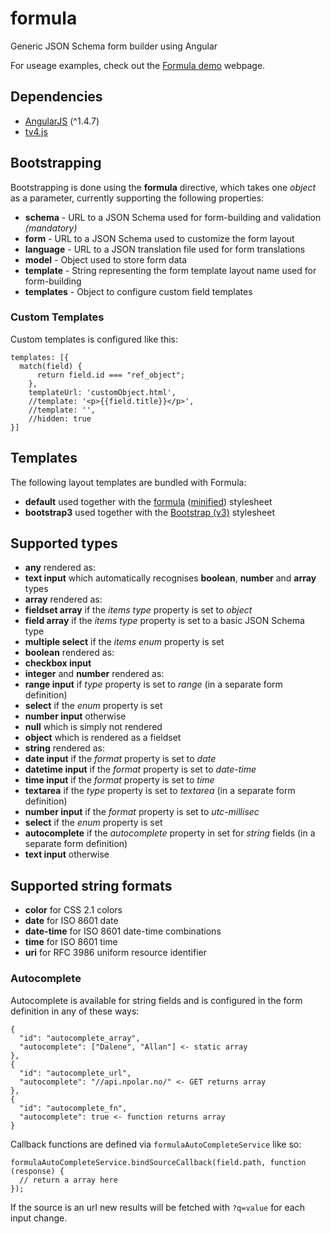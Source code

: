 formula
=======

Generic JSON Schema form builder using Angular

For useage examples, check out the [Formula demo](http://npolar.github.io/formula/demo/) webpage.


## Dependencies
* [AngularJS](https://angularjs.org/) (^1.4.7)
* [tv4.js](https://github.com/geraintluff/tv4/)


## Bootstrapping
Bootstrapping is done using the **formula** directive, which takes one *object* as a parameter, currently supporting the following properties:

* **schema** - URL to a JSON Schema used for form-building and validation *(mandatory)*
* **form** - URL to a JSON Schema used to customize the form layout
* **language** - URL to a JSON translation file used for form translations
* **model** - Object used to store form data
* **template** - String representing the form template layout name used for form-building
* **templates** - Object to configure custom field templates

### Custom Templates
Custom templates is configured like this:
```
templates: [{
  match(field) {
      return field.id === "ref_object";
    },
    templateUrl: 'customObject.html',
    //template: '<p>{{field.title}}</p>',
    //template: '',
    //hidden: true
}]
```

## Templates
The following layout templates are bundled with Formula:

* **default** used together with the [formula](dist/formula.css) ([minified](dist/formula.min.css)) stylesheet
* **bootstrap3** used together with the [Bootstrap (v3)](http://getbootstrap.com/) stylesheet


## Supported types
* **any** rendered as:
 * **text input** which automatically recognises **boolean**, **number** and **array** types
* **array** rendered as:
 * **fieldset array** if the *items type* property is set to *object*
 * **field array** if the *items type* property is set to a basic JSON Schema type
 * **multiple select** if the *items enum* property is set
* **boolean** rendered as:
 * **checkbox input**
* **integer** and **number** rendered as:
 * **range input** if *type* property is set to *range* (in a separate form definition)
 * **select** if the *enum* property is set
 * **number input** otherwise
* **null** which is simply not rendered
* **object** which is rendered as a fieldset
* **string** rendered as:
 * **date input** if the *format* property is set to *date*
 * **datetime input** if the *format* property is set to *date-time*
 * **time input** if the *format* property is set to *time*
 * **textarea** if the *type* property is set to *textarea* (in a separate form definition)
 * **number input** if the *format* property is set to *utc-millisec*
 * **select** if the *enum* property is set
 * **autocomplete** if the *autocomplete* property in set for *string* fields (in a separate form definition)
 * **text input** otherwise


## Supported string formats
* **color** for CSS 2.1 colors
* **date** for ISO 8601 date
* **date-time** for ISO 8601 date-time combinations
* **time** for ISO 8601 time
* **uri** for RFC 3986 uniform resource identifier


### Autocomplete
Autocomplete is available for string fields and is configured in the form definition in any of these ways:

    {
      "id": "autocomplete_array",
      "autocomplete": ["Dalene", "Allan"] <- static array
    },
    {
      "id": "autocomplete_url",
      "autocomplete": "//api.npolar.no/" <- GET returns array
    },
    {
      "id": "autocomplete_fn",
      "autocomplete": true <- function returns array
    }

Callback functions are defined via ```formulaAutoCompleteService``` like so:

    formulaAutoCompleteService.bindSourceCallback(field.path, function (response) {
      // return a array here
    });

If the source is an url new results will be fetched with ```?q=value``` for each input change.
